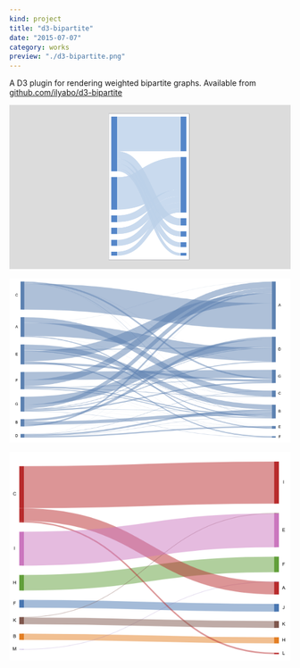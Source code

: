 ```yaml
---
kind: project
title: "d3-bipartite"
date: "2015-07-07"
category: works
preview: "./d3-bipartite.png"
---
```


A D3 plugin for rendering weighted bipartite graphs. Available from  [github.com/ilyabo/d3-bipartite](https://github.com/ilyabo/d3-bipartite)

[![](d3-bipartite.png)](https://github.com/ilyabo/d3-bipartite)

[![](d3-bipartite-1.png)](https://beta.observablehq.com/@ilyabo/weighted-bipartite-graph)

[![](d3-bipartite-color.png)](https://beta.observablehq.com/@ilyabo/weighted-bipartite-graph-colored-by-source)
